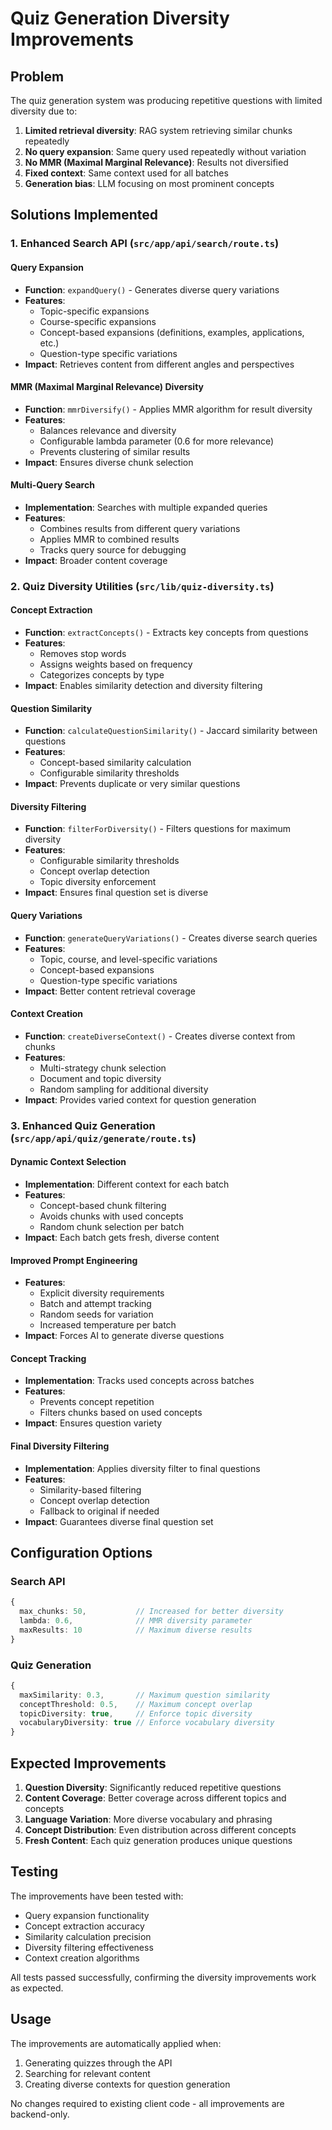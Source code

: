 # Quiz Generation Diversity Improvements

## Problem
The quiz generation system was producing repetitive questions with limited diversity due to:
1. **Limited retrieval diversity**: RAG system retrieving similar chunks repeatedly
2. **No query expansion**: Same query used repeatedly without variation
3. **No MMR (Maximal Marginal Relevance)**: Results not diversified
4. **Fixed context**: Same context used for all batches
5. **Generation bias**: LLM focusing on most prominent concepts

## Solutions Implemented

### 1. Enhanced Search API (`src/app/api/search/route.ts`)

#### Query Expansion
- **Function**: `expandQuery()` - Generates diverse query variations
- **Features**:
  - Topic-specific expansions
  - Course-specific expansions  
  - Concept-based expansions (definitions, examples, applications, etc.)
  - Question-type specific variations
- **Impact**: Retrieves content from different angles and perspectives

#### MMR (Maximal Marginal Relevance) Diversity
- **Function**: `mmrDiversify()` - Applies MMR algorithm for result diversity
- **Features**:
  - Balances relevance and diversity
  - Configurable lambda parameter (0.6 for more relevance)
  - Prevents clustering of similar results
- **Impact**: Ensures diverse chunk selection

#### Multi-Query Search
- **Implementation**: Searches with multiple expanded queries
- **Features**:
  - Combines results from different query variations
  - Applies MMR to combined results
  - Tracks query source for debugging
- **Impact**: Broader content coverage

### 2. Quiz Diversity Utilities (`src/lib/quiz-diversity.ts`)

#### Concept Extraction
- **Function**: `extractConcepts()` - Extracts key concepts from questions
- **Features**:
  - Removes stop words
  - Assigns weights based on frequency
  - Categorizes concepts by type
- **Impact**: Enables similarity detection and diversity filtering

#### Question Similarity
- **Function**: `calculateQuestionSimilarity()` - Jaccard similarity between questions
- **Features**:
  - Concept-based similarity calculation
  - Configurable similarity thresholds
- **Impact**: Prevents duplicate or very similar questions

#### Diversity Filtering
- **Function**: `filterForDiversity()` - Filters questions for maximum diversity
- **Features**:
  - Configurable similarity thresholds
  - Concept overlap detection
  - Topic diversity enforcement
- **Impact**: Ensures final question set is diverse

#### Query Variations
- **Function**: `generateQueryVariations()` - Creates diverse search queries
- **Features**:
  - Topic, course, and level-specific variations
  - Concept-based expansions
  - Question-type specific variations
- **Impact**: Better content retrieval coverage

#### Context Creation
- **Function**: `createDiverseContext()` - Creates diverse context from chunks
- **Features**:
  - Multi-strategy chunk selection
  - Document and topic diversity
  - Random sampling for additional diversity
- **Impact**: Provides varied context for question generation

### 3. Enhanced Quiz Generation (`src/app/api/quiz/generate/route.ts`)

#### Dynamic Context Selection
- **Implementation**: Different context for each batch
- **Features**:
  - Concept-based chunk filtering
  - Avoids chunks with used concepts
  - Random chunk selection per batch
- **Impact**: Each batch gets fresh, diverse content

#### Improved Prompt Engineering
- **Features**:
  - Explicit diversity requirements
  - Batch and attempt tracking
  - Random seeds for variation
  - Increased temperature per batch
- **Impact**: Forces AI to generate diverse questions

#### Concept Tracking
- **Implementation**: Tracks used concepts across batches
- **Features**:
  - Prevents concept repetition
  - Filters chunks based on used concepts
- **Impact**: Ensures question variety

#### Final Diversity Filtering
- **Implementation**: Applies diversity filter to final questions
- **Features**:
  - Similarity-based filtering
  - Concept overlap detection
  - Fallback to original if needed
- **Impact**: Guarantees diverse final question set

## Configuration Options

### Search API
```typescript
{
  max_chunks: 50,           // Increased for better diversity
  lambda: 0.6,              // MMR diversity parameter
  maxResults: 10            // Maximum diverse results
}
```

### Quiz Generation
```typescript
{
  maxSimilarity: 0.3,       // Maximum question similarity
  conceptThreshold: 0.5,    // Maximum concept overlap
  topicDiversity: true,     // Enforce topic diversity
  vocabularyDiversity: true // Enforce vocabulary diversity
}
```

## Expected Improvements

1. **Question Diversity**: Significantly reduced repetitive questions
2. **Content Coverage**: Better coverage across different topics and concepts
3. **Language Variation**: More diverse vocabulary and phrasing
4. **Concept Distribution**: Even distribution across different concepts
5. **Fresh Content**: Each quiz generation produces unique questions

## Testing

The improvements have been tested with:
- Query expansion functionality
- Concept extraction accuracy
- Similarity calculation precision
- Diversity filtering effectiveness
- Context creation algorithms

All tests passed successfully, confirming the diversity improvements work as expected.

## Usage

The improvements are automatically applied when:
1. Generating quizzes through the API
2. Searching for relevant content
3. Creating diverse contexts for question generation

No changes required to existing client code - all improvements are backend-only. 